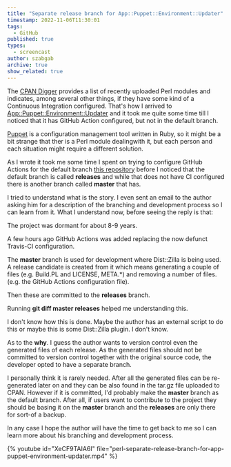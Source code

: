 ```yaml
---
title: "Separate release branch for App::Puppet::Environment::Updater"
timestamp: 2022-11-06T11:30:01
tags:
  - GitHub
published: true
types:
  - screencast
author: szabgab
archive: true
show_related: true
---
```



The [CPAN Digger](https://cpan-digger.perlmaven.com/) provides a list of recently uploaded Perl modules and indicates,
among several other things, if they have some kind of a Continuous Integration configured. That's how I arrived to
[App::Puppet::Environment::Updater](https://metacpan.org/pod/App::Puppet::Environment::Updater) and it took me quite some time
till I noticed that it has GitHub Action configured, but not in the default branch.


[Puppet](https://puppet.com/) is a configuration management tool written in Ruby, so it might be a bit strange that ther is a Perl module
dealingwith it, but each person and each situation might require a different solution.

As I wrote it took me some time I spent on trying to configure GitHub Actions for the default branch [this repository](https://github.com/mstock/App-Puppet-Environment-Updater)
before I noticed that the default branch is called **releases** and while that does not have CI configured there is another branch called **master** that has.

I tried to understand what is the story. I even sent an email to the author asking him for a description of the branching and development process so I can learn from it.
What I understand now, before seeing the reply is that:

The project was dormant for about 8-9 years.

A few hours ago GitHub Actions was added replacing the now defunct Travis-CI configuration.

The **master** branch is used for development where Dist::Zilla is being used. A release candidate is created from it which means generating a couple of files
(e.g. Build.PL and LICENSE, META.*) and removing a number of files. (e.g. the GitHub Actions configuration file).

Then these are committed to the **releases** branch.

Running **git diff master releases** helped me understanding this.

I don't know how this is done. Maybe the author has an external script to do this or maybe this is some Dist::Zilla plugin. I don't know.

As to the **why**. I guess the author wants to version control even the generated files of each release. As the generated files should not
be committed to version control together with the original source code, the developer opted to have a separate branch.

I personally think it is rarely needed. After all the generated files can be re-generated later on and they can be also found in the tar.gz file
uploaded to CPAN. However if it is committed, I'd probably make the **master** branch as the default branch.
After all, if users want to contribute to the project they should be basing it on the **master** branch and the **releases** are only there
for sort-of a backup.

In any case I hope the author will have the time to get back to me so I can learn more about his branching and development process.


{% youtube id="XeCF9TAIA6I" file="perl-separate-release-branch-for-app-puppet-environment-updater.mp4" %}


